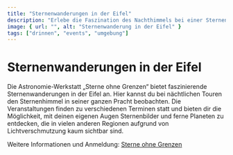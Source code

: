 ```yaml
---
title: "Sternenwanderungen in der Eifel"
description: "Erlebe die Faszination des Nachthimmels bei einer Sternenwanderung in der malerischen Eifel."
image: { url: "", alt: "Sternenwanderung in der Eifel" }
tags: ["drinnen", "events", "umgebung"]
---
```


# Sternenwanderungen in der Eifel

Die Astronomie-Werkstatt „Sterne ohne Grenzen“ bietet faszinierende Sternenwanderungen in der Eifel an. Hier kannst du bei nächtlichen Touren den Sternenhimmel in seiner ganzen Pracht beobachten. Die Veranstaltungen finden zu verschiedenen Terminen statt und bieten dir die Möglichkeit, mit deinen eigenen Augen Sternenbilder und ferne Planeten zu entdecken, die in vielen anderen Regionen aufgrund von Lichtverschmutzung kaum sichtbar sind.

Weitere Informationen und Anmeldung: [Sterne ohne Grenzen](https://www.sterne-ohne-grenzen.de)

